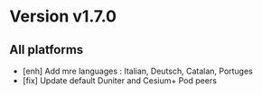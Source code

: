 # Version v1.7.0

## All platforms

- [enh] Add mre languages : Italian, Deutsch, Catalan, Portuges
- [fix] Update default Duniter and Cesium+ Pod peers 